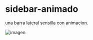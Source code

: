 # sidebar-animado

una barra lateral sensilla con animacion.

![imagen](https://user-images.githubusercontent.com/109882192/204888713-89c807f0-cc30-415a-bcc0-ad6464520b78.png)
